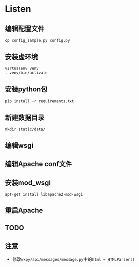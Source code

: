 # Listen

## 编辑配置文件

```
cp config_sample.py config.py
```

## 安装虚环境

```
virtualenv venv
. venv/bin/activate
```

## 安装python包

```
pip install -r requirements.txt
```

## 新建数据目录

```
mkdir static/data/
```

## 编辑wsgi

## 编辑Apache conf文件

## 安装mod_wsgi

```
apt-get install libapache2-mod-wsgi
```

## 重启Apache

## TODO

## 注意

- 修改`wxpy/api/messages/message.py`中的`html = HTMLParser()`